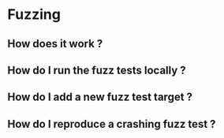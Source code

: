 # Fuzzing

## How does it work ?

## How do I run the fuzz tests locally ?

## How do I add a new fuzz test target ?

## How do I reproduce a crashing fuzz test ?
